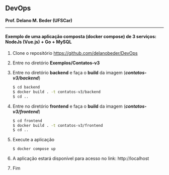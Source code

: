 ## DevOps
**Prof. Delano M. Beder (UFSCar)**

- - -

#### Exemplo de uma aplicação composta (docker compose) de 3 serviços: NodeJs (Vue.js) + Go + MySQL



1. Clone o repositório https://github.com/delanobeder/DevOps

2. Entre no diretório **Exemplos/Contatos-v3**

3. Entre no diretório **backend** e faça o **build** da imagem (***contatos-v3/backend***)

   ```bash
   $ cd backend
   $ docker build . -t contatos-v3/backend
   $ cd ..
   ```
   
4. Entre no diretório **frontend** e faça o **build** da imagem (***contatos-v3/frontend***)

   ```bash
   $ cd frontend
   $ docker build . -t contatos-v3/frontend
   $ cd ..
   ```

5. Execute a aplicação

   ```bash
   $ docker compose up
   ```

6. A aplicação estará disponível para acesso no link: http://localhost

7. Fim
